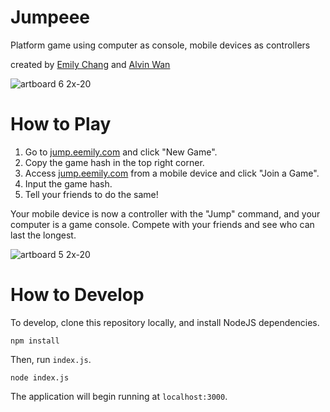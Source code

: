 # Jumpeee

Platform game using computer as console, mobile devices as controllers

created by [Emily Chang](http://eemily.com) and [Alvin Wan](http://alvinwan.com)

![artboard 6 2x-20](https://user-images.githubusercontent.com/2068077/34829492-b8d1bcde-f695-11e7-9b13-cbaabd1772f9.jpg)

# How to Play

1. Go to [jump.eemily.com](jump.eemily.com) and click "New Game".
2. Copy the game hash in the top right corner.
3. Access [jump.eemily.com](jump.eemily.com) from a mobile device and click "Join a Game".
4. Input the game hash.
5. Tell your friends to do the same!

Your mobile device is now a controller with the "Jump" command, and your computer is a game console. Compete with your friends and see who can last the longest.

![artboard 5 2x-20](https://user-images.githubusercontent.com/2068077/34829487-b5f835d8-f695-11e7-9f5f-03e8d2571bfb.jpg)

# How to Develop

To develop, clone this repository locally, and install NodeJS dependencies.

```
npm install
```

Then, run `index.js`.

```
node index.js
```

The application will begin running at `localhost:3000`.
